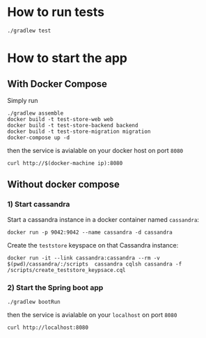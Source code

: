 # How to run tests
```
./gradlew test
```

# How to start the app
## With Docker Compose
Simply run
```
./gradlew assemble
docker build -t test-store-web web
docker build -t test-store-backend backend
docker build -t test-store-migration migration
docker-compose up -d
```
then the service is avialable on your docker host on port `8080`

```
curl http://$(docker-machine ip):8080
```

## Without docker compose
### 1) Start cassandra
Start a cassandra instance in a docker container named `cassandra`:
```
docker run -p 9042:9042 --name cassandra -d cassandra
```

Create the `teststore` keyspace on that Cassandra instance:
```
docker run -it --link cassandra:cassandra --rm -v $(pwd)/cassandra/:/scripts  cassandra cqlsh cassandra -f /scripts/create_teststore_keypsace.cql
```

### 2) Start the Spring boot app
```
./gradlew bootRun
```
then the service is avialable on your `localhost` on port `8080`

```
curl http://localhost:8080
```
